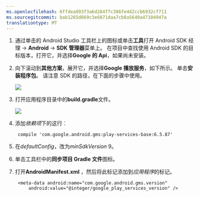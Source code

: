 ```yaml
---
ms.openlocfilehash: 6ffdea893f3a6d284f7c386fe4d2ccb6932cf711
ms.sourcegitcommit: bab1265d669c3e6871daa7cb8a5640a47104947a
translationtype: MT
---
```

1. 通过单击的 Android Studio 工具栏上的图标或单击**工具**打开 Android SDK 经理 -> **Android** -> **SDK 管理器**菜单上。 在项目中查找使用 Android SDK 的目标版本，打开它，并选择**Google 的 Api**，如果尚未安装。

2. 向下滚动到**其他方案**，展开它，并选择**Google 播放服务**，如下所示。 单击**安装程序包**。 请注意 SDK 的路径，在下面的步骤中使用。 

    ![](./media/notification-hubs-android-get-started/notification-hub-create-android-app4.png)


3. 打开应用程序目录中的**build.gradle**文件。

    ![](./media/mobile-services-android-get-started-push/android-studio-push-build-gradle.png)

4. 添加*依赖项*下的这行︰ 

        compile 'com.google.android.gms:play-services-base:6.5.87'

5. 在*defaultConfig*，改为*minSdkVersion* 9。
 
6. 单击工具栏中的**同步项目 Gradle 文件**图标。

7. 打开**AndroidManifest.xml** ，然后将此标记添加到*应用程序*的标记。

        <meta-data android:name="com.google.android.gms.version"
            android:value="@integer/google_play_services_version" />
 




